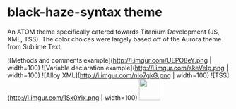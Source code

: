 # black-haze-syntax theme

An ATOM theme specifically catered towards Titanium Development (JS, XML, TSS). The color choices were largely based off of the Aurora theme from Sublime Text.

![Methods and comments example](http://i.imgur.com/UEPO8eY.png | width=100)
![Variable declaration example](http://i.imgur.com/skeVelp.png | width=100)
![Alloy XML](http://i.imgur.com/nIo7gkG.png | width=100)
![TSS](http://i.imgur.com/1Sx0Yix.png | width=100)
<img src="http://i.imgur.com/nIo7gkG.png" width="48">